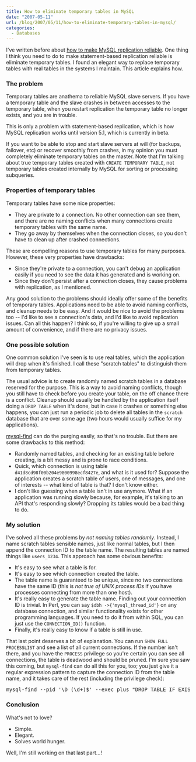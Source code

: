 ```yaml
---
title: How to eliminate temporary tables in MySQL
date: "2007-05-11"
url: /blog/2007/05/11/how-to-eliminate-temporary-tables-in-mysql/
categories:
  - Databases
---
```

I've written before about [how to make MySQL replication reliable][1]. One thing I think you need to do to make statement-based replication reliable is eliminate temporary tables. I found an elegant way to replace temporary tables with real tables in the systems I maintain. This article explains how.

### The problem

Temporary tables are anathema to reliable MySQL slave servers. If you have a temporary table and the slave crashes in between accesses to the temporary table, when you restart replication the temporary table no longer exists, and you are in trouble.

This is only a problem with statement-based replication, which is how MySQL replication works until version 5.1, which is currently in beta.

If you want to be able to stop and start slave servers at will (for backups, failover, etc) or recover smoothly from crashes, in my opinion you must completely eliminate temporary tables on the master. Note that I'm talking about true temporary tables created with `CREATE TEMPORARY TABLE`, not temporary tables created internally by MySQL for sorting or processing subqueries.

### Properties of temporary tables

Temporary tables have some nice properties:

*   They are private to a connection. No other connection can see them, and there are no naming conflicts when many connections create temporary tables with the same name.
*   They go away by themselves when the connection closes, so you don't have to clean up after crashed connections.

These are compelling reasons to use temporary tables for many purposes. However, these very properties have drawbacks:

*   Since they're private to a connection, you can't debug an application easily if you need to see the data it has generated and is working on.
*   Since they don't persist after a connection closes, they cause problems with replication, as I mentioned.

Any good solution to the problems should ideally offer some of the benefits of temporary tables. Applications need to be able to avoid naming conflicts, and cleanup needs to be easy. And it would be nice to avoid the problems too -- I'd like to see a connection's data, and I'd like to avoid replication issues. Can all this happen? I think so, if you're willing to give up a small amount of convenience, and if there are no privacy issues.

### One possible solution

One common solution I've seen is to use real tables, which the application will drop when it's finished. I call these "scratch tables" to distinguish them from temporary tables.

The usual advice is to create randomly named scratch tables in a database reserved for the purpose. This is a way to avoid naming conflicts, though you still have to check before you create your table, on the off chance there is a conflict. Cleanup should usually be handled by the application itself doing a `DROP TABLE` when it's done, but in case it crashes or something else happens, you can just run a periodic job to delete all tables in the `scratch` database that are over some age (two hours would usually suffice for my applications).

[mysql-find][2] can do the purging easily, so that's no trouble. But there are some drawbacks to this method:

*   Randomly named tables, and checking for an existing table before creating, is a bit messy and is prone to race conditions.
*   Quick, which connection is using table `d41d8cd98f00b204e9800998ecf8427e`, and what is it used for? Suppose the application creates a scratch table of users, one of messages, and one of interests -- what kind of table is that? I don't know either.
*   I don't like guessing when a table isn't in use anymore. What if an application was running slowly because, for example, it's talking to an API that's responding slowly? Dropping its tables would be a bad thing to do.

### My solution

I've solved all these problems by *not naming tables randomly*. Instead, I name scratch tables sensible names, just like normal tables, but I then append the connection ID to the table name. The resulting tables are named things like `users_1234`. This approach has some obvious benefits:

*   It's easy to see what a table is for.
*   It's easy to see which connection created the table.
*   The table name is guaranteed to be unique, since no two connections have the same ID (this is *not true of UNIX process IDs* if you have processes connecting from more than one host).
*   It's really easy to generate the table name. Finding out your connection ID is trivial. In Perl, you can say `$dbh ->{'mysql_thread_id'}` on any database connection, and similar functionality exists for other programming languages. If you need to do it from within SQL, you can just use the `CONNECTION_ID()` function.
*   Finally, it's really easy to know if a table is still in use.

That last point deserves a bit of explanation. You can run `SHOW FULL PROCESSLIST` and see a list of all current connections. If the number isn't there, and you have the `PROCESS` privilege so you're certain you can see all connections, the table is deadwood and should be pruned. I'm sure you saw this coming, but `mysql-find` can do all this for you, too; you just give it a regular expression pattern to capture the connection ID from the table name, and it takes care of the rest (including the privilege check):

<pre>mysql-find --pid '\D_(\d+)$' --exec_plus "DROP TABLE IF EXISTS %s"</pre>

### Conclusion

What's not to love?

*   Simple.
*   Elegant.
*   Solves world hunger.

Well, I'm still working on that last part&#8230;!

 [1]: http://www.xaprb.com/blog/2007/01/20/how-to-make-mysql-replication-reliable/
 [2]: http://code.google.com/p/maatkit
